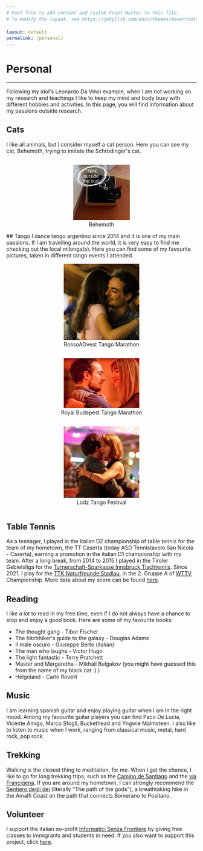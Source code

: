 ```yaml
---
# Feel free to add content and custom Front Matter to this file.
# To modify the layout, see https://jekyllrb.com/docs/themes/#overriding-theme-defaults

layout: default
permalink: /personal/
---
```

# Personal
* * *
Following my idol's Leonardo Da Vinci example, when I am not working on my research and teachings I like to keep my mind and body busy with different hobbies and activities. In this page, you will find information about my passions outside research.

## Cats
I like all animals, but I consider myself a cat person. Here you can see my cat, Behemoth, trying to imitate the Schrödinger's cat.

<div id="cats" style="overflow: hidden;justify-content:space-around;" align="center">
<div style="display:inline-block;">
<figure>
<a href="/assets/img/behemoth.jpg"><img src="/assets/img/behemoth.jpg" width="150" height="auto"></a>
<figcaption>Behemoth</figcaption>
</figure>
</div>
</div>
## Tango
I dance tango argentino since 2014 and it is one of my main passions. If I am travelling around the world, it is very easy to find me checking out the local milonga(s). Here you can find some of my favourite pictures, taken in different tango events I attended.
<div id="tango" style="overflow: hidden;justify-content:space-around;" align="center">
<div style="display: inline-block;">
<figure>
<a href="/assets/img/tango1.jpg"><img src="/assets/img/tango1.jpg" width="200" height="auto"></a>
<figcaption>RossoAOvest Tango Marathon</figcaption>
</figure>
</div>
<div style="display: inline-block;">
<figure>
<a href="/assets/img/tango2.jpg"><img src="/assets/img/tango2.jpg" width="200" height="auto"></a>
<figcaption>Royal Budapest Tango Marathon</figcaption>
</figure>
</div>
<div style="display: inline-block;">
<figure>
<a href="/assets/img/tango3.jpg"><img src="/assets/img/tango3.jpg" width="200" height="auto"></a>
<figcaption>Lodz Tango Festival</figcaption>
</figure>
</div>
</div>

## Table Tennis
As a teenager, I played in the italian D2 championship of table tennis for the team of my hometown, the TT Caserta (today ASD Tennistavolo San Nicola - Caserta), earning a promotion in the italian D1 championship with my team. After a long break, from 2014 to 2015 I played in the Tiroler Gebietsliga for the [Turnerschaft-Sparkasse Innsbruck Tischtennis](https://www.innsbruck-tischtennis.at/). Since 2021, I play for the [TTK Naturfreunde Stadlau](https://www.ttk-naturfreunde-stadlau.at/), in the 2. Gruppe A of [WTTV](https://wttv.at/joomla/) Championship. More data about my score can be found [here](https://oettv.xttv.at/ed/index.php?uebersicht=1773&lid=7351&spid=55603&sj=24).

## Reading
I like a lot to read in my free time, even if I do not always have a chance to stop and enjoy a good book. Here are some of my favourite books:

- The thought gang - Tibor Fischer
- The hitchhiker's guide to the galaxy - Douglas Adams
- Il male oscuro - Giuseppe Berto (italian)
- The man who laughs - Victor Hugo
- The light fantastic - Terry Pratchett
- Master and Margaretha - Mikhail Bulgakov (you might have guessed this from the name of my black cat :) )
- Helgoland - Carlo Rovelli

## Music
I am learning spanish guitar and enjoy playing guitar when I am in the right mood. Among my favourite guitar players you can find Paco De Lucia, Vicente Amigo, Marco Sfogli, Buckethead and Yngwie Malmsteen. I also like to listen to music when I work, ranging from classical music, metal, hard rock, pop rock.

## Trekking
Walking is the closest thing to meditation, for me. When I get the chance, I like to go for long trekking trips, such as the [Camino de Santiago](https://www.caminodesantiago.gal/en) and the [via Francigena](https://www.viefrancigene.org/en/). If you are around my hometown, I can strongly recommend the [Sentiero degli dei](https://costieraamalfitana.com/en/the-path-of-the-gods/) (literally "The path of the gods"), a breathtaking hike in the Amalfi Coast on the path that connects Bomerano to Positano. 

## Volunteer
I support the italian no-profit [Informatici Senza Frontiere](https://www.informaticisenzafrontiere.org/) by giving free classes to immigrants and students in need. If you also want to support this project, click [here](https://www.informaticisenzafrontiere.org/donate/). 
